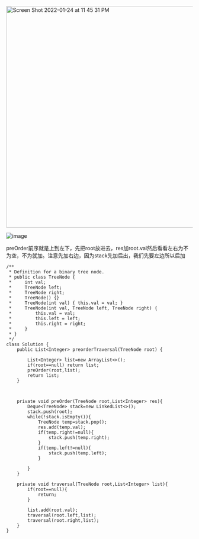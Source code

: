 

<img width="599" alt="Screen Shot 2022-01-24 at 11 45 31 PM" src="https://user-images.githubusercontent.com/59748598/150933419-7a7a8586-1620-40ae-9e8c-b64bba8a4af5.png">

![image](https://user-images.githubusercontent.com/59748598/150946100-bbba9f46-1f2b-487e-9af7-cbec5ee97d57.png)


preOrder前序就是上到左下，先把root放进去，res加root.val然后看看左右为不为空，不为就加。注意先加右边，因为stack先加后出，我们先要左边所以后加

```` 
/**
 * Definition for a binary tree node.
 * public class TreeNode {
 *     int val;
 *     TreeNode left;
 *     TreeNode right;
 *     TreeNode() {}
 *     TreeNode(int val) { this.val = val; }
 *     TreeNode(int val, TreeNode left, TreeNode right) {
 *         this.val = val;
 *         this.left = left;
 *         this.right = right;
 *     }
 * }
 */
class Solution {
    public List<Integer> preorderTraversal(TreeNode root) {
        
        List<Integer> list=new ArrayList<>();
        if(root==null) return list;
        preOrder(root,list);
        return list;
    }
    
    
    
    private void preOrder(TreeNode root,List<Integer> res){
        Deque<TreeNode> stack=new LinkedList<>();
        stack.push(root);
        while(!stack.isEmpty()){
            TreeNode temp=stack.pop();
            res.add(temp.val);
            if(temp.right!=null){
                stack.push(temp.right);
            }
            if(temp.left!=null){
                stack.push(temp.left);
            }
            
        }
    }
    
    private void traversal(TreeNode root,List<Integer> list){
        if(root==null){
            return;
        }
        
        list.add(root.val);
        traversal(root.left,list);
        traversal(root.right,list);
    }
}
````





